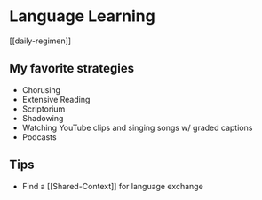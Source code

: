 # Language Learning

[[daily-regimen]]

## My favorite strategies

- Chorusing
- Extensive Reading
- Scriptorium
- Shadowing
- Watching YouTube clips and singing songs w/ graded captions
- Podcasts

<!-- `youtube: https://www.youtube.com/watch?v=Oudgdh6tl00` -->

## Tips
- Find a [[Shared-Context]] for language exchange